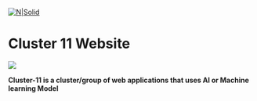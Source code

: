 [![N|Solid](https://i.ibb.co/vPzHzTY/Cluster-11-SEO-Image.png)](https://cluster-11.vercel.app/)

# Cluster 11 Website

![](https://github.com/Prottoy2938/cluster-11-website/workflows/Check%20Committed%20Code/badge.svg)

**Cluster-11 is a cluster/group of web applications that uses AI or Machine learning Model**
